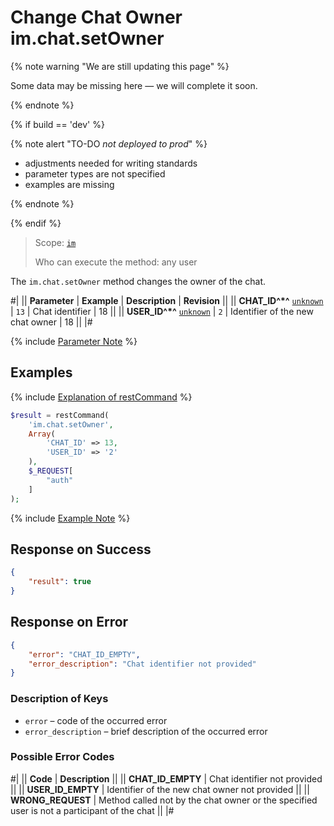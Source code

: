 # Change Chat Owner im.chat.setOwner

{% note warning "We are still updating this page" %}

Some data may be missing here — we will complete it soon.

{% endnote %}

{% if build == 'dev' %}

{% note alert "TO-DO _not deployed to prod_" %}

- adjustments needed for writing standards
- parameter types are not specified
- examples are missing

{% endnote %}

{% endif %}

> Scope: [`im`](../../scopes/permissions.md)
>
> Who can execute the method: any user

The `im.chat.setOwner` method changes the owner of the chat.

#|
|| **Parameter** | **Example** | **Description** | **Revision** ||
|| **CHAT_ID^*^**
[`unknown`](../../data-types.md) | `13` | Chat identifier | 18 ||
|| **USER_ID^*^**
[`unknown`](../../data-types.md) | `2` | Identifier of the new chat owner | 18 ||
|#

{% include [Parameter Note](../../../_includes/required.md) %}

## Examples

{% include [Explanation of restCommand](../_includes/rest-command.md) %}

```php
$result = restCommand(
    'im.chat.setOwner',
    Array(
        'CHAT_ID' => 13,
        'USER_ID' => '2'
    ),
    $_REQUEST[
        "auth"
    ]
);
```

{% include [Example Note](../../../_includes/examples.md) %}

## Response on Success

```json
{
    "result": true
}
```

## Response on Error

```json
{
    "error": "CHAT_ID_EMPTY",
    "error_description": "Chat identifier not provided"
}
```

### Description of Keys

- `error` – code of the occurred error
- `error_description` – brief description of the occurred error

### Possible Error Codes

#|
|| **Code** | **Description** ||
|| **CHAT_ID_EMPTY** | Chat identifier not provided ||
|| **USER_ID_EMPTY** | Identifier of the new chat owner not provided ||
|| **WRONG_REQUEST** | Method called not by the chat owner or the specified user is not a participant of the chat ||
|#